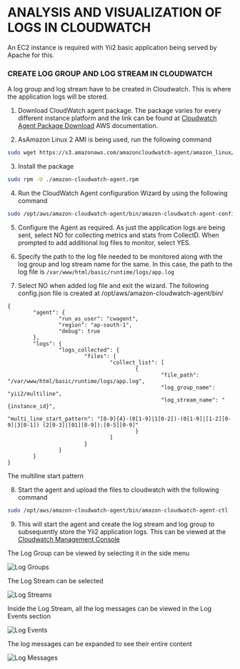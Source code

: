 # ANALYSIS AND VISUALIZATION OF LOGS IN CLOUDWATCH

An EC2 instance is required with Yii2 basic application being served by Apache for this.

### CREATE LOG GROUP AND LOG STREAM IN CLOUDWATCH
A log group and log stream have to be created in Cloudwatch. This is where the application logs will be stored.

1. Download CloudWatch agent package. The package varies for every different instance platform and the link can be found at [Cloudwatch Agent Package Download](https://docs.aws.amazon.com/AmazonCloudWatch/latest/monitoring/download-cloudwatch-agent-commandline.html) AWS documentation.

2. AsAmazon Linux 2 AMI is being used, run the following command
```bash
sudo wget https://s3.amazonaws.com/amazoncloudwatch-agent/amazon_linux/amd64/latest/amazon-cloudwatch-agent.rpm
```

3. Install the package
```bash
sudo rpm -U ./amazon-cloudwatch-agent.rpm
```

4. Run the CloudWatch Agent configuration Wizard by using the following command 
```bash
sudo /opt/aws/amazon-cloudwatch-agent/bin/amazon-cloudwatch-agent-config-wizard
```

5. Configure the Agent as required. As just the application logs are being sent, select NO for collecting metrics and stats from CollectD. When prompted to add additional log files to monitor, select YES.

6. Specify the path to the log file needed to be monitored along with the log group and log stream name for the same. In this case, the path to the log file is `/var/www/html/basic/runtime/logs/app.log`

7. Select NO when added log file and exit the wizard. The following config.json file is created at /opt/aws/amazon-cloudwatch-agent/bin/
```
{
        "agent": {
                "run_as_user": "cwagent",
                "region": "ap-south-1",
                "debug": true
        },
        "logs": {
                "logs_collected": {
                        "files": {
                                "collect_list": [
                                        {
                                                "file_path": "/var/www/html/basic/runtime/logs/app.log",
                                                "log_group_name": "yii2/multiline",
                                                "log_stream_name": "{instance_id}",
                                                "multi_line_start_pattern": "[0-9]{4}-(0[1-9]|1[0-2])-(0[1-9]|[1-2][0-9]|3[0-1]) (2[0-3]|[01][0-9]):[0-5][0-9]"
                                        }
                                ]
                        }
                }
        }
}
```
The multiline start pattern 

8. Start the agent and upload the files to cloudwatch with the following command
```bash
sudo /opt/aws/amazon-cloudwatch-agent/bin/amazon-cloudwatch-agent-ctl -a fetch-config -m ec2 -c file:/opt/aws/amazon-cloudwatch-agent/bin/config.json -s
```

9. This will start the agent and create the log stream and log group to subsequently store the Yii2 application logs. This can be viewed at the [Cloudwatch Management Console](https://ap-south-1.console.aws.amazon.com/cloudwatch/home)

The Log Group can be viewed by selecting it in the side menu

![Log Groups](https://github.com/arinjay97/IIC-Internship/blob/master/screenshots/Log%20Groups.jpg)

The Log Stream can be selected

![Log Streams](https://github.com/arinjay97/IIC-Internship/blob/master/screenshots/Log%20Streams.jpg)

Inside the Log Stream, all the log messages can be viewed in the Log Events section

![Log Events](https://github.com/arinjay97/IIC-Internship/blob/master/screenshots/Log%20Events.jpg)

The log messages can be expanded to see their entire content

![Log Messages](https://github.com/arinjay97/IIC-Internship/blob/master/screenshots/Cloudwatch%20Log%20Message.jpg)
